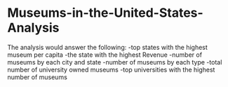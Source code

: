 # Museums-in-the-United-States-Analysis
The analysis would answer the following:
-top states with the highest museum per capita
-the state with the highest Revenue
-number of museums by each city and state
-number of museums by each type
-total number of university owned museums
-top universities with the highest number of museums
